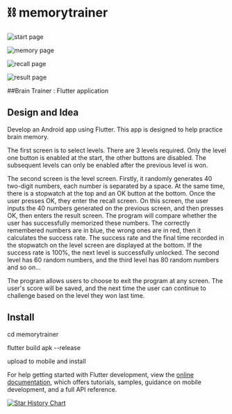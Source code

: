 # ⛓️ memorytrainer

![start page](./images/Screenshot%202023-05-28%20211820.png)

![memory page](./images/Screenshot%202023-05-28%20211838.png)

![recall page](./images/Screenshot%202023-05-28%20211847.png)

![result page](./images/Screenshot%202023-05-28%20211858.png)

##Brain Trainer : Flutter application

## Design and Idea
Develop an Android app using Flutter. This app is designed to help practice brain memory.

The first screen is to select levels. There are 3 levels required. Only the level one button is enabled at the start, the other buttons are disabled. The subsequent levels can only be enabled after the previous level is won.

The second screen is the level screen. Firstly, it randomly generates 40 two-digit numbers, each number is separated by a space. At the same time, there is a stopwatch at the top and an OK button at the bottom. Once the user presses OK, they enter the recall screen. On this screen, the user inputs the 40 numbers generated on the previous screen, and then presses OK, then enters the result screen. The program will compare whether the user has successfully memorized these numbers. The correctly remembered numbers are in blue, the wrong ones are in red, then it calculates the success rate. The success rate and the final time recorded in the stopwatch on the level screen are displayed at the bottom. If the success rate is 100%, the next level is successfully unlocked. The second level has 60 random numbers, and the third level has 80 random numbers and so on...

The program allows users to choose to exit the program at any screen. The user's score will be saved, and the next time the user can continue to challenge based on the level they won last time.

## Install
cd memorytrainer

flutter build apk --release

upload to mobile and install

For help getting started with Flutter development, view the
[online documentation](https://docs.flutter.dev/), which offers tutorials,
samples, guidance on mobile development, and a full API reference.

[![Star History Chart](https://api.star-history.com/svg?repos=netcaster1/memorytrainer&type=Timeline)](https://star-history.com/#netcaster1/memorytrainer&Date)

